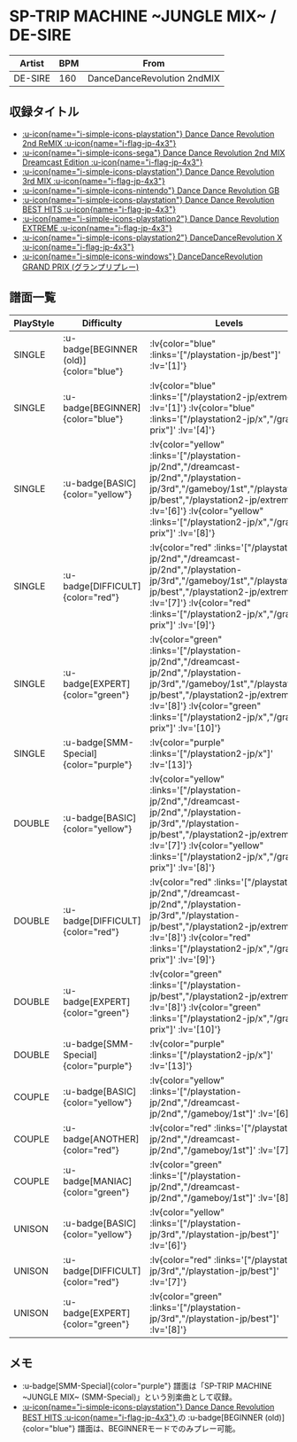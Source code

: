 # SP-TRIP MACHINE \~JUNGLE MIX\~ / DE-SIRE

|Artist|BPM|From|
|------|---|----|
|DE-SIRE|160|DanceDanceRevolution 2ndMIX|

## 収録タイトル

- [ :u-icon{name="i-simple-icons-playstation"} Dance Dance Revolution 2nd ReMIX :u-icon{name="i-flag-jp-4x3"} ](/playstation-jp/2nd)
- [ :u-icon{name="i-simple-icons-sega"} Dance Dance Revolution 2nd MIX Dreamcast Edition :u-icon{name="i-flag-jp-4x3"} ](/dreamcast-jp/2nd)
- [ :u-icon{name="i-simple-icons-playstation"} Dance Dance Revolution 3rd MIX :u-icon{name="i-flag-jp-4x3"} ](/playstation-jp/3rd)
- [ :u-icon{name="i-simple-icons-nintendo"} Dance Dance Revolution GB](/gameboy/1st)
- [ :u-icon{name="i-simple-icons-playstation"} Dance Dance Revolution BEST HITS :u-icon{name="i-flag-jp-4x3"} ](/playstation-jp/best)
- [ :u-icon{name="i-simple-icons-playstation2"} Dance Dance Revolution EXTREME :u-icon{name="i-flag-jp-4x3"} ](/playstation2-jp/extreme)
- [ :u-icon{name="i-simple-icons-playstation2"} DanceDanceRevolution X :u-icon{name="i-flag-jp-4x3"} ](/playstation2-jp/x)
- [ :u-icon{name="i-simple-icons-windows"} DanceDanceRevolution GRAND PRIX (グランプリプレー)](/grand-prix)

## 譜面一覧

|PlayStyle|Difficulty|Levels|Notes|Movie|
|---------|----------|------|-----|-----|
|SINGLE| :u-badge[BEGINNER (old)]{color="blue"} | :lv{color="blue" :links='["/playstation-jp/best"]' :lv='[1]'} |77/0||
|SINGLE| :u-badge[BEGINNER]{color="blue"} | :lv{color="blue" :links='["/playstation2-jp/extreme"]' :lv='[1]'}  :lv{color="blue" :links='["/playstation2-jp/x","/grand-prix"]' :lv='[4]'} |79/0||
|SINGLE| :u-badge[BASIC]{color="yellow"} | :lv{color="yellow" :links='["/playstation-jp/2nd","/dreamcast-jp/2nd","/playstation-jp/3rd","/gameboy/1st","/playstation-jp/best","/playstation2-jp/extreme"]' :lv='[6]'}  :lv{color="yellow" :links='["/playstation2-jp/x","/grand-prix"]' :lv='[8]'} |194/0||
|SINGLE| :u-badge[DIFFICULT]{color="red"} | :lv{color="red" :links='["/playstation-jp/2nd","/dreamcast-jp/2nd","/playstation-jp/3rd","/gameboy/1st","/playstation-jp/best","/playstation2-jp/extreme"]' :lv='[7]'}  :lv{color="red" :links='["/playstation2-jp/x","/grand-prix"]' :lv='[9]'} |217/0||
|SINGLE| :u-badge[EXPERT]{color="green"} | :lv{color="green" :links='["/playstation-jp/2nd","/dreamcast-jp/2nd","/playstation-jp/3rd","/gameboy/1st","/playstation-jp/best","/playstation2-jp/extreme"]' :lv='[8]'}  :lv{color="green" :links='["/playstation2-jp/x","/grand-prix"]' :lv='[10]'} |245/0||
|SINGLE| :u-badge[SMM-Special]{color="purple"} | :lv{color="purple" :links='["/playstation2-jp/x"]' :lv='[13]'} |238/4||
|DOUBLE| :u-badge[BASIC]{color="yellow"} | :lv{color="yellow" :links='["/playstation-jp/2nd","/dreamcast-jp/2nd","/playstation-jp/3rd","/playstation-jp/best","/playstation2-jp/extreme"]' :lv='[7]'}  :lv{color="yellow" :links='["/playstation2-jp/x","/grand-prix"]' :lv='[8]'} |198/0||
|DOUBLE| :u-badge[DIFFICULT]{color="red"} | :lv{color="red" :links='["/playstation-jp/2nd","/dreamcast-jp/2nd","/playstation-jp/3rd","/playstation-jp/best","/playstation2-jp/extreme"]' :lv='[8]'}  :lv{color="red" :links='["/playstation2-jp/x","/grand-prix"]' :lv='[9]'} |227/0||
|DOUBLE| :u-badge[EXPERT]{color="green"} | :lv{color="green" :links='["/playstation-jp/best","/playstation2-jp/extreme"]' :lv='[8]'}  :lv{color="green" :links='["/playstation2-jp/x","/grand-prix"]' :lv='[10]'} |250/0||
|DOUBLE| :u-badge[SMM-Special]{color="purple"} | :lv{color="purple" :links='["/playstation2-jp/x"]' :lv='[13]'} |239/4||
|COUPLE| :u-badge[BASIC]{color="yellow"} | :lv{color="yellow" :links='["/playstation-jp/2nd","/dreamcast-jp/2nd","/gameboy/1st"]' :lv='[6]'} |185/0||
|COUPLE| :u-badge[ANOTHER]{color="red"} | :lv{color="red" :links='["/playstation-jp/2nd","/dreamcast-jp/2nd","/gameboy/1st"]' :lv='[7]'} |1P:191/0 2P:192/0||
|COUPLE| :u-badge[MANIAC]{color="green"} | :lv{color="green" :links='["/playstation-jp/2nd","/dreamcast-jp/2nd","/gameboy/1st"]' :lv='[8]'} |229/0||
|UNISON| :u-badge[BASIC]{color="yellow"} | :lv{color="yellow" :links='["/playstation-jp/3rd","/playstation-jp/best"]' :lv='[6]'} |||
|UNISON| :u-badge[DIFFICULT]{color="red"} | :lv{color="red" :links='["/playstation-jp/3rd","/playstation-jp/best"]' :lv='[7]'} |||
|UNISON| :u-badge[EXPERT]{color="green"} | :lv{color="green" :links='["/playstation-jp/3rd","/playstation-jp/best"]' :lv='[8]'} |||

## メモ

- :u-badge[SMM-Special]{color="purple"} 譜面は「SP-TRIP MACHINE \~JUNGLE MIX\~ (SMM-Special)」という別楽曲として収録。
- [ :u-icon{name="i-simple-icons-playstation"} Dance Dance Revolution BEST HITS :u-icon{name="i-flag-jp-4x3"} ](/playstation-jp/best)の :u-badge[BEGINNER (old)]{color="blue"} 譜面は、BEGINNERモードでのみプレー可能。
